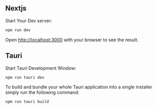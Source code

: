 ## Nextjs

Start Your Dev server:

```bash
npm run dev
```

Open [http://localhost:3000](http://localhost:3000) with your browser to see the result.

## Tauri

Start Tauri Development Window:

```bash
npm run tauri dev
```

To build and bundle your whole Tauri application into a single installer simply run the following command:

```bash
npm run tauri build
```
